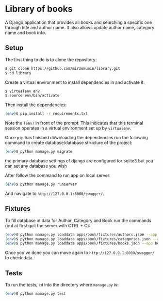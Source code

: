 # Library of books
A Django application that provides all books and searching a specific one through title and author name.
It also allows update author name, category name and book info.

## Setup

The first thing to do is to clone the repository:

```sh
$ git clone https://github.com/mirzomumin/library.git
$ cd library
```

Create a virtual environment to install dependencies in and activate it:

```sh
$ virtualenv env
$ source env/bin/activate
```

Then install the dependencies:

```sh
(env)$ pip install -r requirements.txt
```
Note the `(env)` in front of the prompt. This indicates that this terminal
session operates in a virtual environment set up by `virtualenv`.



Once `pip` has finished downloading the dependencies run the following command
to create database/database structure of the project:
```sh
(env)$ python manage.py migrate
```
the primary database settings of django are configured for sqlite3 but
you can set any database you wish

After follow the command to run app on local server:
```sh
(env)$ python manage.py runserver
```
And navigate to `http://127.0.0.1:8000/swagger/`.

## Fixtures

To fill database in data for Author, Category and Book run the commands
(but at first quit the server with CTRL + C):
```sh
(env)$ python manage.py loaddata apps/book/fixtures/authors.json --app book.author
(env)$ python manage.py loaddata apps/book/fixtures/categories.json --app book.category
(env)$ python manage.py loaddata apps/book/fixtures/books.json --app book.book
```

Once you've done you can move again to `http://127.0.0.1:8000/swagger/` to check data.


## Tests

To run the tests, `cd` into the directory where `manage.py` is:
```sh
(env)$ python manage.py test
```
